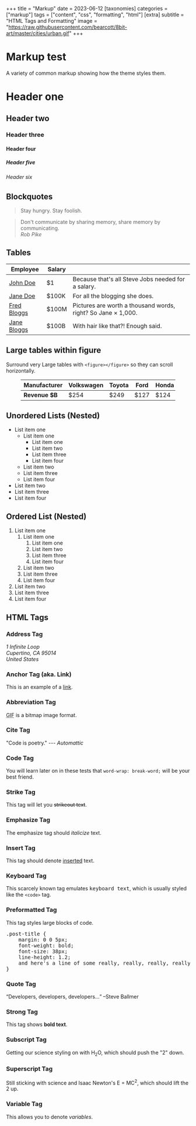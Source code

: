 +++
title = "Markup"
date = 2023-06-12
[taxonomies]
categories = ["markup"]
tags = ["content", "css", "formatting", "html"]
[extra]
subtitle = "HTML Tags and Formatting"
image = "https://raw.githubusercontent.com/bearcott/8bit-art/master/cities/urban.gif"
+++

# Markup test

A variety of common markup showing how the theme styles them.

# Header one

## Header two

### Header three

#### Header four

##### Header five

###### Header six

## Blockquotes

> Stay hungry. Stay foolish.

> Don't communicate by sharing memory, share memory by communicating.<br>
> <cite>Rob Pike</cite>

## Tables

| Employee         | Salary |                                                              |
| --------         | ------ | ------------------------------------------------------------ |
| [John Doe](#)    | $1     | Because that's all Steve Jobs needed for a salary.           |
| [Jane Doe](#)    | $100K  | For all the blogging she does.                               |
| [Fred Bloggs](#) | $100M  | Pictures are worth a thousand words, right? So Jane × 1,000. |
| [Jane Bloggs](#) | $100B  | With hair like that?! Enough said.                           |

## Large tables within figure

Surround very Large tables with `<figure></figure>` so they can scroll horizontally.
<figure>

| **Manufacturer** | Volkswagen | Toyota | Ford | Honda | Chevrolet | BMW | Hyundai | Audi | Nissan | Kia | Mercedes | Tesla | Mitsubishi | Suzuki | Volvo | Subaru | Mazda | Jaguar | Buick | Lexus | GMC | Porsche | Cadillac |
| ---------- | ---- | ---- | ---- | ---- | ---- | ---- | --- | --- | --- | --- | --- | --- | --- | --- | --- | --- | --- | --- | --- | --- | --- | --- | --- |
| **Revenue $B** | $254 | $249 | $127 | $124 | $123 | $113 | $88 | $83 | $74 | $61 | $55 | $54 | $38 | $31 | $30 | $28 | $27 | $22 | $21 | $19 | $17 | $16 | $12 |

</figure>

## Unordered Lists (Nested)

  * List item one 
      * List item one 
          * List item one
          * List item two
          * List item three
          * List item four
      * List item two
      * List item three
      * List item four
  * List item two
  * List item three
  * List item four

## Ordered List (Nested)

  1. List item one 
      1. List item one 
          1. List item one
          2. List item two
          3. List item three
          4. List item four
      2. List item two
      3. List item three
      4. List item four
  2. List item two
  3. List item three
  4. List item four

## HTML Tags

### Address Tag

<address>
  1 Infinite Loop<br /> Cupertino, CA 95014<br /> United States
</address>

### Anchor Tag (aka. Link)

This is an example of a [link](https://www.getzola.org "Zola").

### Abbreviation Tag

<abbr title="Graphics Interchange Format">GIF</abbr> is a bitmap image format.

### Cite Tag

"Code is poetry." --- <cite>Automattic</cite>

### Code Tag

You will learn later on in these tests that `word-wrap: break-word;` will be your best friend.

### Strike Tag

This tag will let you <strike>strikeout text</strike>.

### Emphasize Tag

The emphasize tag should _italicize_ text.

### Insert Tag

This tag should denote <ins>inserted</ins> text.

### Keyboard Tag

This scarcely known tag emulates <kbd>keyboard text</kbd>, which is usually styled like the `<code>` tag.

### Preformatted Tag

This tag styles large blocks of code.

<pre>
.post-title {
	margin: 0 0 5px;
	font-weight: bold;
	font-size: 38px;
	line-height: 1.2;
	and here's a line of some really, really, really, really long text, just to see how the PRE tag handles it and to find out how it overflows;
}
</pre>

### Quote Tag

<q>Developers, developers, developers&#8230;</q> &#8211;Steve Ballmer

### Strong Tag

This tag shows **bold text**.

### Subscript Tag

Getting our science styling on with H<sub>2</sub>O, which should push the "2" down.

### Superscript Tag

Still sticking with science and Isaac Newton's E = MC<sup>2</sup>, which should lift the 2 up.

### Variable Tag

This allows you to denote <var>variables</var>.
